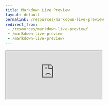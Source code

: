 ```yaml
---
title: Markdown Live Preview
layout: default
permalink: /resources/markdown-live-preview
redirect_from:
 - /resources/markdown-live-preview/
 - /markdown-live-preview
 - /markdown-live-preview/
---
```


<!-- <iframe src="https://markdownlivepreview.com/" title="Markdown Live Preview" style="min-height:100vh;max-width:100vh!important;">
</iframe> -->
<iframe src="https://markdownlivepreview.com/" title="Markdown Live Preview" class="wide-responsive" style="flex:1;">
</iframe>

<!-- redirect_to: /maintenance  -->
